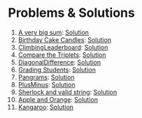 # Problems & Solutions

1. [A very big sum](https://www.hackerrank.com/challenges/a-very-big-sum/problem): [Solution](https://github.com/MuhamedAdly/HackerRankSolutions/tree/master/A%20very%20big%20sum.playground)
2. [Birthday Cake Candles](https://www.hackerrank.com/challenges/birthday-cake-candles): [Solution](https://github.com/MuhamedAdly/HackerRankSolutions/tree/master/Birthday%20Cake%20Candles.playground)
3. [ClimbingLeaderboard](https://www.hackerrank.com/challenges/climbing-the-leaderboard/): [Solution](https://github.com/MuhamedAdly/HackerRankSolutions/tree/master/ClimbingLeaderboard.playground)
4. [Compare the Triplets](https://www.hackerrank.com/challenges/compare-the-triplets/problem): [Solution](https://github.com/MuhamedAdly/HackerRankSolutions/tree/master/Compare%20the%20Triplets.playground)
5. [DiagonalDifference](https://www.hackerrank.com/challenges/diagonal-difference/problem): [Solution](https://github.com/MuhamedAdly/HackerRankSolutions/tree/master/DiagonalDifference.playground)
6. [Grading Students](https://www.hackerrank.com/challenges/grading/problem): [Solution](https://github.com/MuhamedAdly/HackerRankSolutions/tree/master/Grading%20Students.playground)
7. [Pangrams](https://www.hackerrank.com/challenges/pangrams): [Solution](https://github.com/MuhamedAdly/HackerRankSolutions/tree/master/Pangrams.playground)
8. [PlusMinus](https://www.hackerrank.com/challenges/plus-minus/problem): [Solution](https://github.com/MuhamedAdly/HackerRankSolutions/tree/master/PlusMinus.playground)
9. [Sherlock and valid string](https://www.hackerrank.com/challenges/sherlock-and-valid-string/problem): [Solution](https://github.com/MuhamedAdly/HackerRankSolutions/tree/master/sherlock-and-valid-string.playground)
10. [Apple and Orange](https://www.hackerrank.com/challenges/apple-and-orange): [Solution](https://github.com/MuhamedAdly/HackerRankSolutions/tree/master/Apple%20and%20Orange.playground)
10. [Kangaroo](https://www.hackerrank.com/challenges/kangaroo): [Solution](https://github.com/MuhamedAdly/HackerRankSolutions/tree/master/Kangaroo.playground)
